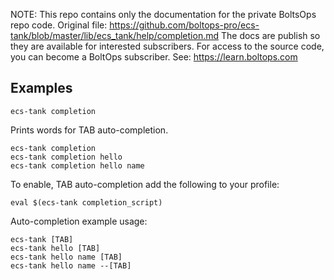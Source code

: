 <!-- note marker start -->
NOTE: This repo contains only the documentation for the private BoltsOps repo code.
Original file: https://github.com/boltops-pro/ecs-tank/blob/master/lib/ecs_tank/help/completion.md
The docs are publish so they are available for interested subscribers.
For access to the source code, you can become a BoltOps subscriber.
See: https://learn.boltops.com

<!-- note marker end -->

## Examples

    ecs-tank completion

Prints words for TAB auto-completion.

    ecs-tank completion
    ecs-tank completion hello
    ecs-tank completion hello name

To enable, TAB auto-completion add the following to your profile:

    eval $(ecs-tank completion_script)

Auto-completion example usage:

    ecs-tank [TAB]
    ecs-tank hello [TAB]
    ecs-tank hello name [TAB]
    ecs-tank hello name --[TAB]
